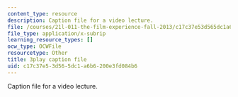 ```yaml
---
content_type: resource
description: Caption file for a video lecture.
file: /courses/21l-011-the-film-experience-fall-2013/c17c37e53d565dc1a6b6200e3fd084b6_vpJba2qIXjs.vtt
file_type: application/x-subrip
learning_resource_types: []
ocw_type: OCWFile
resourcetype: Other
title: 3play caption file
uid: c17c37e5-3d56-5dc1-a6b6-200e3fd084b6
---
```

Caption file for a video lecture.

